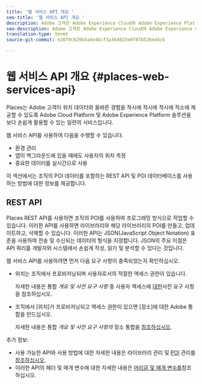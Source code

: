 ```yaml
---
title: '웹 서비스 API 개요 '
seo-title: '웹 서비스 API 개요 '
description: Adobe 고객은 Adobe Experience Cloud와 Adobe Experience Platform 솔루션에 적합한 위치 데이터와 적절한 경험을 적시에 적시에 적소에 제공할 수 있는 서비스를 제공합니다.
seo-description: Adobe 고객은 Adobe Experience Cloud와 Adobe Experience Platform 솔루션에 적합한 위치 데이터와 적절한 경험을 적시에 적시에 적소에 제공할 수 있는 서비스를 제공합니다.
translation-type: tm+mt
source-git-commit: e2070c629b5a4e4bcf3a364023e0f87b526ed4cb

---
```



# 웹 서비스 API 개요 {#places-web-services-api}

Places는 Adobe 고객이 위치 데이터와 올바른 경험을 적시에 적시에 적시에 적소에 제공할 수 있도록 Adobe Cloud Platform 및 Adobe Experience Platform 솔루션을 보다 손쉽게 활용할 수 있는 일련의 서비스입니다.

웹 서비스 API를 사용하여 다음을 수행할 수 있습니다.

* 환경 관리
* 앱이 백그라운드에 있을 때에도 사용자의 위치 측정
* 중요한 데이터를 실시간으로 사용

이 섹션에서는 조직의 POI 데이터를 포함하는 REST API 및 POI 데이터베이스를 사용하는 방법에 대한 정보를 제공합니다.

## REST API

Places REST API를 사용하면 조직의 POI를 사용하여 프로그래밍 방식으로 작업할 수 있습니다. 이러한 API를 사용하면 라이브러리와 해당 라이브러리의 POI를 만들고, 업데이트하고, 삭제할 수 있습니다. 이러한 API는 JSON(JavaScript Object Notation) 표준을 사용하여 전송 및 수신되는 데이터의 형식을 지정합니다. JSON의 주요 이점은 API 쿼리를 개발자와 시스템에서 손쉽게 작성, 읽기 및 분석할 수 있다는 것입니다.

웹 서비스 API를 사용하려면 먼저 다음 요구 사항이 충족되었는지 확인하십시오.

* 위치는 조직에서 프로비저닝되며 사용자로서의 적절한 액세스 권한이 있습니다.

   자세한 내용은 통합 *개요 및 사전 요구 사항* 중 사용자 액세스에 [대한](/help/web-service-api/adobe-i-o-integration.md)사전 요구 사항을 참조하십시오.

* 조직에서 [위치]가 프로비저닝되고 액세스 권한이 있으면 [장소]에 대한 Adobe 통합을 만드십시오.

   자세한 내용은 통합 *개요 및 사전 요구 사항의* 장소 통합을 [참조하십시오](/help/web-service-api/adobe-i-o-integration.md).

추가 정보:

* 사용 가능한 API와 사용 방법에 대한 자세한 내용은 라이브러리 관리 및 [POI](/help/web-service-api/api-usage/manage-libraries/manage-libraries.md) 관리를 [참조하십시오](/help/web-service-api/api-usage/manage-pois/manage-pois.md).
* 이러한 API의 헤더 및 매개 변수에 대한 자세한 내용은 [머리글 및 매개 변수를](/help/web-service-api/api-usage/headers-and-parameters.md)참조하십시오.